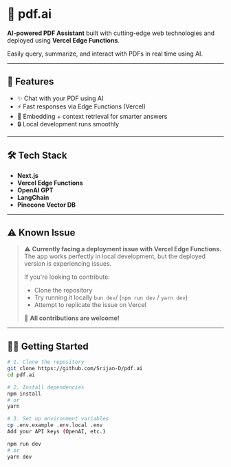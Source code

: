 # 📄 pdf.ai

**AI-powered PDF Assistant** built with cutting-edge web technologies and deployed using **Vercel Edge Functions**.

Easily query, summarize, and interact with PDFs in real time using AI.

---

## 🚀 Features

- ✨ Chat with your PDF using AI
- ⚡ Fast responses via Edge Functions (Vercel)
- 🧠 Embedding + context retrieval for smarter answers
- 🔒 Local development runs smoothly

---

## 🛠 Tech Stack

- **Next.js**
- **Vercel Edge Functions**
- **OpenAI GPT**
- **LangChain** 
- **Pinecone Vector DB**

---

## ⚠ Known Issue

> ⚠️ **Currently facing a deployment issue with Vercel Edge Functions.**  
> The app works perfectly in local development, but the deployed version is experiencing issues.  
>  
> If you're looking to contribute:
> - Clone the repository
> - Try running it locally `bun dev`/ (`npm run dev` / `yarn dev`)
> - Attempt to replicate the issue on Vercel  
>
> 👷 **All contributions are welcome!** 

---

## 🧑‍💻 Getting Started

```bash
# 1. Clone the repository
git clone https://github.com/Srijan-D/pdf.ai
cd pdf.ai

# 2. Install dependencies
npm install
# or
yarn

# 3. Set up environment variables
cp .env.example .env.local .env
Add your API keys (OpenAI, etc.)

npm run dev
# or
yarn dev
```